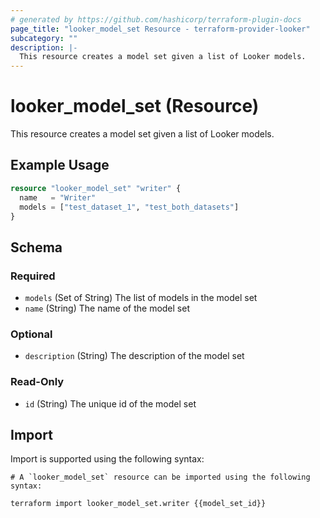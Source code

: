 ```yaml
---
# generated by https://github.com/hashicorp/terraform-plugin-docs
page_title: "looker_model_set Resource - terraform-provider-looker"
subcategory: ""
description: |-
  This resource creates a model set given a list of Looker models.
---
```


# looker_model_set (Resource)

This resource creates a model set given a list of Looker models.

## Example Usage

```terraform
resource "looker_model_set" "writer" {
  name   = "Writer"
  models = ["test_dataset_1", "test_both_datasets"]
}
```

<!-- schema generated by tfplugindocs -->
## Schema

### Required

- `models` (Set of String) The list of models in the model set
- `name` (String) The name of the model set

### Optional

- `description` (String) The description of the model set

### Read-Only

- `id` (String) The unique id of the model set

## Import

Import is supported using the following syntax:

```shell
# A `looker_model_set` resource can be imported using the following syntax:

terraform import looker_model_set.writer {{model_set_id}}
```

